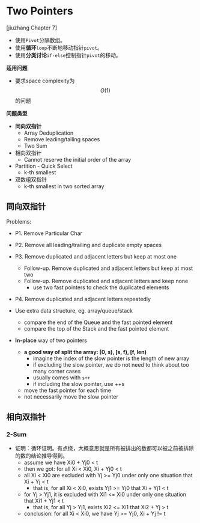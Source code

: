 <extoc></extoc>

# Two Pointers

[jiuzhang Chapter 7]

- 使用`Pivot`分隔数组。
- 使用**循环**`loop`不断地移动指针`pivot`。
- 使用**分类讨论**`if-else`控制指针`pivot`的移动。

__适用问题__

- 要求space complexity为$$O(1)$$的问题

__问题类型__

- **同向双指针**
    - Array Deduplication
    - Remove leading/tailing spaces
    - Two Sum
- 相向双指针
    - Cannot reserve the initial order of the array
- Partition - Quick Select
    - k-th smallest
- 双数组双指针
    - k-th smallest in two sorted array

    

## 同向双指针 

Problems:

- P1. Remove Particular Char    
- P2. Remove all leading/trailing and duplicate empty spaces
- P3. Remove duplicated and adjacent letters but keep at most one
    - Follow-up. Remove duplicated and adjacent letters but keep at most two
    - Follow-up. Remove duplicated and adjacent letters and keep none
        - use two fast pointers to check the duplicated elements
- P4. Remove duplicated and adjacent letters repeatedly

- Use extra data structure, eg. array/queue/stack
    - compare the end of the Queue and the fast pointed element
    - compare the top of the Stack and the fast pointed element
- **In-place** way of two pointers
    - **a good way of split the array: [0, s), [s, f), [f, len)**
        - imagine the index of the slow pointer is the length of new array
        - if excluding the slow pointer, we do not need to think about too many corner cases
        - usually comes with `s++`
        - if including the slow pointer, use ++s
    - move the fast pointer for each time
    - not necessarily move the slow pointer
    
## 相向双指针

### 2-Sum

- 证明：循环证明。有点绕，大概意思就是所有被排出的数都可以被之前被排除的数的结论推导得到。
    - assume we have Xi0 + Yj0 < t
    - then we got: for all Xi < Xi0, Xi + Yj0 < t
    - all Xi < Xi0 are excluded with Yj >= Yj0 under only one situation that Xi + Yj < t
        - that is, for all Xi < Xi0, exists Yj1 >= Yj0 that Xi + Yj1 < t
    - for Yj > Yj1, it is excluded with Xi1 <= Xi0 under only one situation that Xi1 + Yj1 < t
        - that is, for all Yj > Yj1, exists Xi2 <= Xi1 that Xi2 + Yj > t
    - conclusion: for all Xi < Xi0, we have Yj >= Yj0, Xi + Yj != t
    
    
    